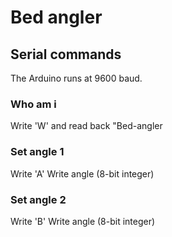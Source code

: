 # Bed angler

## Serial commands

The Arduino runs at 9600 baud.

### Who am i
Write 'W' and read back "Bed-angler

### Set angle 1
Write 'A'
Write angle (8-bit integer)

### Set angle 2
Write 'B'
Write angle (8-bit integer)

